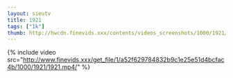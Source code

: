 ```yaml
--- 
layout: sieutv
title: 1921
tags: ["1k"]
thumb: http://hwcdn.finevids.xxx/contents/videos_screenshots/1000/1921/preview.mp4.jpg
---
```

{% include video src="http://www.finevids.xxx/get_file/1/a52f629784832b9c1e25e51d4bcfac4b/1000/1921/1921.mp4/" %} 
